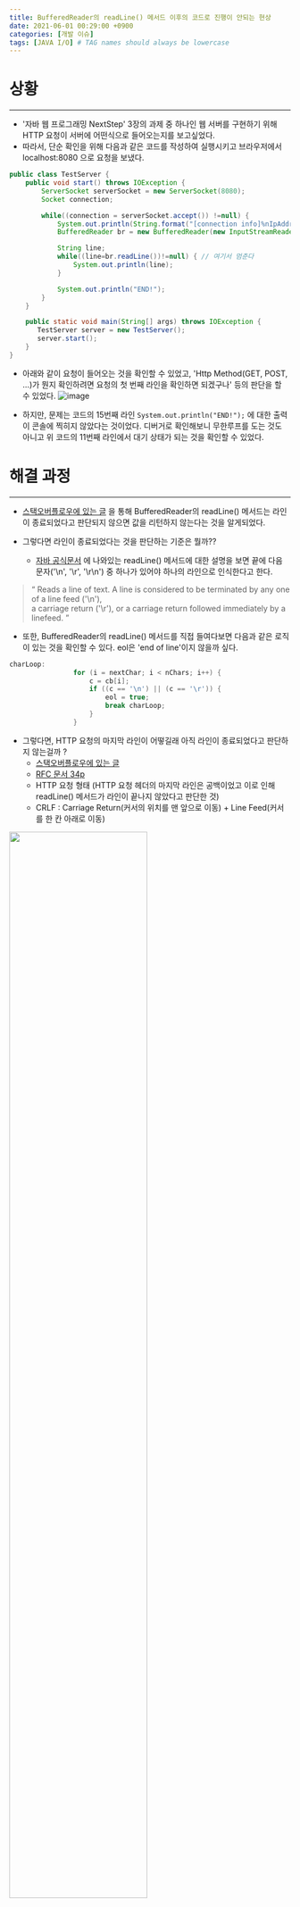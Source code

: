 ```yaml
---
title: BufferedReader의 readLine() 메서드 이후의 코드로 진행이 안되는 현상
date: 2021-06-01 00:29:00 +0900
categories: [개발 이슈]
tags: [JAVA I/O] # TAG names should always be lowercase
---
```


# 상황
---
- '자바 웹 프로그래밍 NextStep' 3장의 과제 중 하나인 웹 서버를 구현하기 위해 HTTP 요청이 서버에 어떤식으로 들어오는지를 보고싶었다.
- 따라서, 단순 확인을 위해 다음과 같은 코드를 작성하여 실행시키고 브라우저에서 localhost:8080 으로 요청을 보냈다.
```java
public class TestServer {
    public void start() throws IOException {
        ServerSocket serverSocket = new ServerSocket(8080);
        Socket connection;

        while((connection = serverSocket.accept()) !=null) {
            System.out.println(String.format("[connection info]%nIpAddr : %s, Port : %s%n", connection.getInetAddress(), connection.getPort()));
            BufferedReader br = new BufferedReader(new InputStreamReader(connection.getInputStream()));

            String line;
            while((line=br.readLine())!=null) { // 여기서 멈춘다
                System.out.println(line);
            }

            System.out.println("END!");
        }
    }

    public static void main(String[] args) throws IOException {
       TestServer server = new TestServer();
       server.start();
    }
}
```

- 아래와 같이 요청이 들어오는 것을 확인할 수 있었고, 'Http Method(GET, POST, ...)가 뭔지 확인하려면 요청의 첫 번째 라인을 확인하면 되겠구나' 등의 판단을 할 수 있었다.
![image](https://user-images.githubusercontent.com/64415489/123296071-49134900-d551-11eb-895a-2fc10875310f.png)

- 하지만, 문제는 코드의 15번째 라인 `System.out.println("END!");` 에 대한 출력이 콘솔에 찍히지 않았다는 것이었다.
디버거로 확인해보니 무한루프를 도는 것도 아니고 위 코드의 11번째 라인에서 대기 상태가 되는 것을 확인할 수 있었다.

# 해결 과정
---
- [스택오버플로우에 있는 글](https://stackoverflow.com/questions/7855822/bufferedreader-readline-method-hangs-and-block-program) 을 통해
BufferedReader의 readLine() 메서드는 라인이 종료되었다고 판단되지 않으면 값을 리턴하지 않는다는 것을 알게되었다.

- 그렇다면 라인이 종료되었다는 것을 판단하는 기준은 뭘까??
  - [자바 공식문서](https://docs.oracle.com/javase/8/docs/api/java/io/BufferedReader.html) 에 나와있는 readLine() 메서드에 대한 설명을 보면
끝에 다음 문자('\n', '\r', '\r\n') 중 하나가 있어야 하나의 라인으로 인식한다고 한다.
> <q> Reads a line of text. A line is considered to be terminated by any one of a line feed ('\n'), <br>
> a carriage return ('\r'), or a carriage return followed immediately by a linefeed. </q>

- 또한, BufferedReader의 readLine() 메서드를 직접 들여다보면 다음과 같은 로직이 있는 것을 확인할 수 있다. eol은 'end of line'이지 않을까 싶다.
```java
charLoop:
                for (i = nextChar; i < nChars; i++) {
                    c = cb[i];
                    if ((c == '\n') || (c == '\r')) {
                        eol = true;
                        break charLoop;
                    }
                }
```

- 그렇다면, HTTP 요청의 마지막 라인이 어떻길래 아직 라인이 종료되었다고 판단하지 않는걸까 ?
  - [스택오버플로우에 있는 글](https://stackoverflow.com/questions/50447483/end-of-http-header)
  - [RFC 문서 34p](https://datatracker.ietf.org/doc/html/rfc2616#page-35)
  - HTTP 요청 형태 (HTTP 요청 헤더의 마지막 라인은 공백이었고 이로 인해 readLine() 메서드가 라인이 끝나지 않았다고 판단한 것)<br>
  - CRLF : Carriage Return(커서의 위치를 맨 앞으로 이동) + Line Feed(커서를 한 칸 아래로 이동)
<img src="https://user-images.githubusercontent.com/64415489/123300555-a9a48500-d555-11eb-885b-e25fd40b499a.png" width = "70%"/>

- 결과적으로 line이 공백이면 `"공백"`이라는 문자열을 출력해봄으로써 실제 HTTP 요청이 위와 같이 들어온다는 것을 알 수 있었고,
공백인 경우 break를 통해 while문 내에서 계속 대기상태에 머물러있지 않게 할 수 있었다.
![image](https://user-images.githubusercontent.com/64415489/123302221-6fd47e00-d557-11eb-9a06-0e37d4e6b4f7.png)

# 요약
---
- 현상
  - HTTP 요청을 받아서 BufferedReader의 readLine() 메서드로 읽어 올 때 특정 라인에 도달하면 대기 상태에 머문다.
- 원인
  - readLine() 메서드 내에는 '하나의 라인'이라고 판단하는 기준(라인 마지막에 '\n', '\r', '\r\n')이 있는데,
  HTTP 요청의 마지막 라인은 공백이었기 때문에 아직 한 라인이 끝나지 않았다고 판단하여 계속 대기하고 있었다.

# 배운 것
---
- HTTP 요청 형태
- BufferedReader의 readLine() 메서드가 라인을 인식하는 방법

# 실제 코드 적용
---
- [간단한 웹 서버 구현 레파지토리](https://github.com/zz9z9/nextstep-web-application-server)
- 오늘 내용 관련 코드
```java
    private static HttpRequest processGetRequest(String requestUrl, BufferedReader bufferedReader) throws IOException {
        Map<String, String> cookies = null;

        for (String line = bufferedReader.readLine(); (!line.isEmpty() && line != null); line = bufferedReader.readLine()) {
            if (line.contains("Cookie")) {
                String[] info = line.split(":");
                cookies = parseCookies(info[1]);
                break;
            }
        }

        if (!requestUrl.contains("?")) {
            return new HttpRequest(HttpMethod.GET, requestUrl, cookies);
        }

        String[] info = requestUrl.split("\\?");
        Map<String, String> params = parseQueryString(info[1]);

        return new HttpRequest(HttpMethod.GET, info[0], params, cookies);
    }

    private static HttpRequest processPostRequest(String requestUrl, BufferedReader bufferedReader) throws IOException {
        int contentLen = 0;
        String contentType = "";
        Map<String, String> params = null;
        Map<String, String> cookies = null;

        for (String line = bufferedReader.readLine(); (!line.isEmpty() && line != null); line = bufferedReader.readLine()) {
            if (line.contains("Content-Length")) {
                String[] info = line.split(":");
                contentLen = Integer.parseInt(info[1].trim());
            } else if (line.contains("Content-Type")) {
                String[] info = line.split(":");
                contentType = info[1].trim(); // ex) application/x-www-form-urlencoded
            } else if (line.contains("Cookie")) {
                String[] info = line.split(":");
                cookies = parseCookies(info[1]);
            }
        }

        if (contentLen > 0) {
            char[] body = new char[contentLen];
            bufferedReader.read(body);

            if (contentType.equals("application/x-www-form-urlencoded")) {
                String queryString = new String(body);
                params = parseQueryString(queryString);
            } else if (contentType.equals("application/json")) {
                // TODO
            }
        }

        return new HttpRequest(HttpMethod.POST, requestUrl, params, cookies);
    }
```

# 더 공부해야할 부분
---
- JAVA I/O
- HTTP 응답 분할(HTTP Response Splitting, CRLF) 취약점

# 참고자료
---
- [https://stackoverflow.com/questions/7855822/bufferedreader-readline-method-hangs-and-block-program](https://stackoverflow.com/questions/7855822/bufferedreader-readline-method-hangs-and-block-program)
- [https://docs.oracle.com/javase/8/docs/api/java/io/BufferedReader.html](https://docs.oracle.com/javase/8/docs/api/java/io/BufferedReader.html)
- [https://stackoverflow.com/questions/50447483/end-of-http-header](https://stackoverflow.com/questions/50447483/end-of-http-header)
- [https://datatracker.ietf.org/doc/html/rfc2616](https://datatracker.ietf.org/doc/html/rfc2616)
